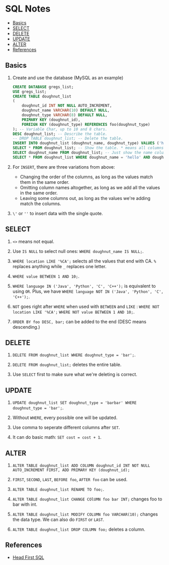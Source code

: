 # SQL Notes


* [Basics](#basics)
* [SELECT](#select)
* [DELETE](#delete)
* [UPDATE](#update)
* [ALTER](#alter)
* [References](#references)

## Basics

1. Create and use the database (MySQL as an example)

    ```sql
    CREATE DATABASE gregs_list;
    USE gregs_list;
    CREATE TABLE doughnut_list
    (
        doughnut_id INT NOT NULL AUTO_INCREMENT,
        doughnut_name VARCHAR(10) DEFAULT NULL,
        doughnut_type VARCHAR(8) DEFAULT NULL,
        PRIMARY KEY (doughnut_id),
        FOREIGN KEY (doughnut_type) REFERENCES foo(doughnut_type)
    ); -- Variable Char, up to 10 and 8 chars.
    DESC doughnut_list; -- Describe the table.
    -- DROP TABLE doughnut_list; -- Delete the table.
    INSERT INTO doughnut_list (doughnut_name, doughnut_type) VALUES ('hello', 'world'); -- The order doesn't matter, but they must match
    SELECT * FROM doughnut_list; -- Show the table. * means all columns.
    SELECT doughnut_name FROM doughnut_list; -- Just show the name column
    SELECT * FROM doughnut_list WHERE doughnut_name = 'hello' AND doughnut_type = 'world'; -- Show the table selectively. = instead of ==
    ```

2. For `INSERT`, there are three variations from above:

    * Changing the order of the columns, as long as the values match them in the same order.
    * Omitting column names altogether, as long as we add all the values in the same order.
    * Leaving some columns out, as long as the values we're adding match the columns.

3. `\'` or `''` to insert data with the single quote.

## SELECT

1. `<>` means not equal.

2. Use `IS NULL` to select null ones: `WHERE doughnut_name IS NULL;`.

3. `WHERE location LIKE '%CA';` selects all the values that end with CA. `%` replaces anything while `_` replaces one letter.

4. `WHERE value BETWEEN 1 AND 10;`.

5. `WHERE language IN ('Java', 'Python', 'C', 'C++');` is equivalent to using `OR`. Plus, we have `WHERE language NOT IN ('Java', 'Python', 'C', 'C++');`.

6. `NOT` goes right after `WHERE` when used with `BETWEEN` and `LIKE` : `WHERE NOT location LIKE '%CA';` `WHERE NOT value BETWEEN 1 AND 10;`.

7. `ORDER BY foo DESC, bar;` can be added to the end (DESC means descending.)

## DELETE

1. `DELETE FROM doughnut_list WHERE doughnut_type = 'bar';`.

2. `DELETE FROM doughnut_list;` deletes the entire table.

3. Use `SELECT` first to make sure what we're deleting is correct.

## UPDATE

1. `UPDATE doughnut_list SET doughnut_type = 'barbar' WHERE doughnut_type = 'bar';`.

2. Without `WHERE`, every possible one will be updated.

3. Use comma to seperate different columns after `SET`.

4. It can do basic math: `SET cost = cost + 1`.

## ALTER

1. `ALTER TABLE doughnut_list ADD COLUMN doughnut_id INT NOT NULL AUTO_INCREMENT FIRST, ADD PRIMARY KEY (doughnut_id);`

2. `FIRST`, `SECOND`, `LAST`, `BEFORE foo`, `AFTER foo` can be used.

3. `ALTER TABLE doughnut_list RENAME TO foo;`.

4. `ALTER TABLE doughnut_list CHANGE COlUMN foo bar INT;` changes foo to bar with int.

5. `ALTER TABLE doughnut_list MODIFY COLUMN foo VARCHAR(10);` changes the data type. We can also do `FIRST` or `LAST`.

6. `ALTER TABLE doughnut_list DROP COLUMN foo;` deletes a column.

## References

* [Head First SQL](https://www.amazon.com/Head-First-SQL-Brain-Learners/dp/0596526849/ref=sr_1_1?keywords=head+first+sql&qid=1564318633&s=gateway&sr=8-1)

